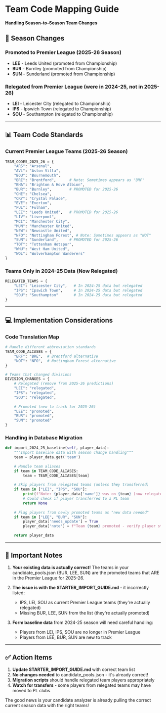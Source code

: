# Team Code Mapping Guide
**Handling Season-to-Season Team Changes**

## 🎯 Season Changes

### Promoted to Premier League (2025-26 Season)
- **LEE** - Leeds United (promoted from Championship)
- **BUR** - Burnley (promoted from Championship)
- **SUN** - Sunderland (promoted from Championship)

### Relegated from Premier League (were in 2024-25, not in 2025-26)
- **LEI** - Leicester City (relegated to Championship)
- **IPS** - Ipswich Town (relegated to Championship)
- **SOU** - Southampton (relegated to Championship)

---

## 📊 Team Code Standards

### Current Premier League Teams (2025-26 Season)
```python
TEAM_CODES_2025_26 = {
    "ARS": "Arsenal",
    "AVL": "Aston Villa",
    "BOU": "Bournemouth",
    "BRE": "Brentford",      # Note: Sometimes appears as "BRF" 
    "BHA": "Brighton & Hove Albion",
    "BUR": "Burnley",        # PROMOTED for 2025-26
    "CHE": "Chelsea",
    "CRY": "Crystal Palace",
    "EVE": "Everton",
    "FUL": "Fulham",
    "LEE": "Leeds United",   # PROMOTED for 2025-26
    "LIV": "Liverpool",
    "MCI": "Manchester City",
    "MUN": "Manchester United",
    "NEW": "Newcastle United",
    "NFO": "Nottingham Forest", # Note: Sometimes appears as "NOT"
    "SUN": "Sunderland",     # PROMOTED for 2025-26
    "TOT": "Tottenham Hotspur",
    "WHU": "West Ham United",
    "WOL": "Wolverhampton Wanderers"
}
```

### Teams Only in 2024-25 Data (Now Relegated)
```python
RELEGATED_TEAMS = {
    "LEI": "Leicester City",   # In 2024-25 data but relegated
    "IPS": "Ipswich Town",     # In 2024-25 data but relegated
    "SOU": "Southampton"       # In 2024-25 data but relegated
}
```

---

## 💻 Implementation Considerations

### Code Translation Map
```python
# Handle different abbreviation standards
TEAM_CODE_ALIASES = {
    "BRF": "BRE",  # Brentford alternative
    "NOT": "NFO",  # Nottingham Forest alternative
}

# Teams that changed divisions
DIVISION_CHANGES = {
    # Relegated (remove from 2025-26 predictions)
    "LEI": "relegated",
    "IPS": "relegated", 
    "SOU": "relegated",
    
    # Promoted (new to track for 2025-26)
    "LEE": "promoted",
    "BUR": "promoted",
    "SUN": "promoted"
}
```

### Handling in Database Migration
```python
def import_2024_25_baseline(self, player_data):
    """Import baseline data with season change handling"""
    team = player_data.get('team')
    
    # Handle team aliases
    if team in TEAM_CODE_ALIASES:
        team = TEAM_CODE_ALIASES[team]
    
    # Skip players from relegated teams (unless they transferred)
    if team in ["LEI", "IPS", "SOU"]:
        print(f"Note: {player_data['name']} was on {team} (now relegated)")
        # Could check if player transferred to a PL team
        return None
    
    # Flag players from newly promoted teams as "new data needed"
    if team in ["LEE", "BUR", "SUN"]:
        player_data['needs_update'] = True
        player_data['note'] = f"Team {team} promoted - verify player still there"
    
    return player_data
```

---

## 📝 Important Notes

1. **Your existing data is actually correct!** The teams in your candidate_pools.json (BUR, LEE, SUN) are the promoted teams that ARE in the Premier League for 2025-26.

2. **The issue is with the STARTER_IMPORT_GUIDE.md** - it incorrectly listed:
   - IPS, LEI, SOU as current Premier League teams (they're actually relegated)
   - Missing BUR, LEE, SUN from the list (they're actually promoted)

3. **Form baseline data** from 2024-25 season will need careful handling:
   - Players from LEI, IPS, SOU are no longer in Premier League
   - Players from LEE, BUR, SUN are new to track

---

## ✅ Action Items

1. **Update STARTER_IMPORT_GUIDE.md** with correct team list
2. **No changes needed** to candidate_pools.json - it's already correct!
3. **Migration scripts** should handle relegated team players appropriately
4. **Watch for transfers** - some players from relegated teams may have moved to PL clubs

The good news is your candidate analyzer is already pulling the correct current season data with the right teams!